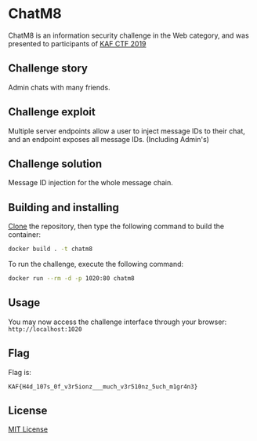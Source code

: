 # ChatM8

ChatM8 is an information security challenge in the Web category, and was presented to participants of [KAF CTF 2019](https://ctf.kipodafterfree.com)

## Challenge story

Admin chats with many friends.

## Challenge exploit

Multiple server endpoints allow a user to inject message IDs to their chat, and an endpoint exposes all message IDs. (Including Admin's)

## Challenge solution

Message ID injection for the whole message chain.

## Building and installing

[Clone](https://github.com/NadavTasher/2019-ChatM8/archive/master.zip) the repository, then type the following command to build the container:
```bash
docker build . -t chatm8
```

To run the challenge, execute the following command:
```bash
docker run --rm -d -p 1020:80 chatm8
```

## Usage

You may now access the challenge interface through your browser: `http://localhost:1020`

## Flag

Flag is:
```flagscript
KAF{H4d_107s_0f_v3r5ionz___much_v3r510nz_5uch_m1gr4n3}
```

## License
[MIT License](https://choosealicense.com/licenses/mit/)